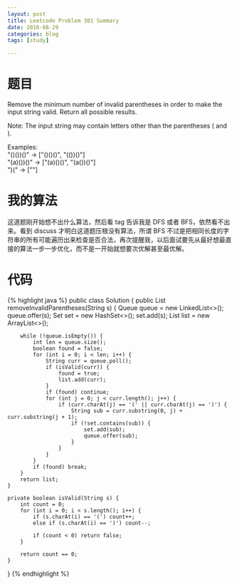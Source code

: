 ```yaml
---
layout: post
title: Leetcode Problem 301 Summary
date: 2016-08-29
categories: blog
tags: [study]

---
```


# 题目

Remove the minimum number of invalid parentheses in order to make the input string valid. Return all possible results.

Note: The input string may contain letters other than the parentheses ( and ).

Examples:  
"()())()" -> ["()()()", "(())()"]  
"(a)())()" -> ["(a)()()", "(a())()"]  
")(" -> [""]

# 我的算法

这道题刚开始想不出什么算法，然后看 tag 告诉我是 DFS 或者 BFS，依然看不出来。看到 discuss 才明白这道题压根没有算法，所谓 BFS 不过是把相同长度的字符串的所有可能遍历出来检查是否合法，再次提醒我，以后面试要先从最好想最直接的算法一步一步优化，而不是一开始就想要次优解甚至最优解。

# 代码

{% highlight java %}
public class Solution {
    public List<String> removeInvalidParentheses(String s) {
        Queue<String> queue = new LinkedList<>();
        queue.offer(s);
        Set<String> set = new HashSet<>();
        set.add(s);
        List<String> list = new ArrayList<>();
        
        while (!queue.isEmpty()) {
            int len = queue.size();
            boolean found = false;
            for (int i = 0; i < len; i++) {
                String curr = queue.poll();
                if (isValid(curr)) {
                    found = true;
                    list.add(curr);
                }
                if (found) continue;
                for (int j = 0; j < curr.length(); j++) {
                    if (curr.charAt(j) == '(' || curr.charAt(j) == ')') {
                        String sub = curr.substring(0, j) + curr.substring(j + 1);
                        if (!set.contains(sub)) {
                            set.add(sub);
                            queue.offer(sub);
                        }
                    }
                }
            }
            if (found) break;
        }
        return list;
    }
    
    private boolean isValid(String s) {
        int count = 0;
        for (int i = 0; i < s.length(); i++) {
            if (s.charAt(i) == '(') count++;
            else if (s.charAt(i) == ')') count--;
            
            if (count < 0) return false;
        }
        
        return count == 0;
    }
}
{% endhighlight %}